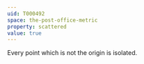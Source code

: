 ```yaml
---
uid: T000492
space: the-post-office-metric
property: scattered
value: true
---
```

Every point which is not the origin is isolated.

